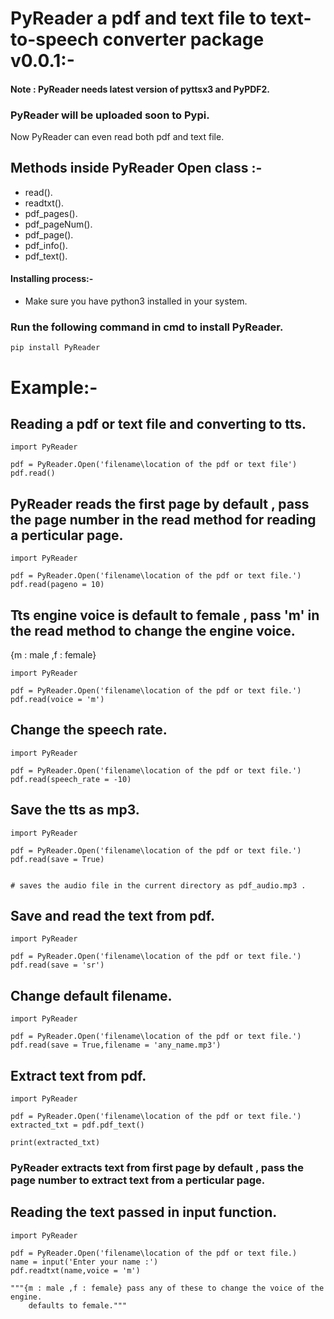 # PyReader a pdf and text file to text-to-speech converter package v0.0.1:-
#### Note : PyReader needs latest version of pyttsx3 and PyPDF2. 
### PyReader will be uploaded soon to Pypi.


Now PyReader can even read both pdf and text file.

## Methods inside PyReader Open class :-

* read().
* readtxt().
* pdf_pages().
* pdf_pageNum().
* pdf_page().
* pdf_info().
* pdf_text().



#### Installing process:-

* Make sure you have python3 installed in your system.

### Run the following command in cmd to install PyReader.

    
    pip install PyReader


# Example:-

## Reading a pdf or text file and converting to tts.

    import PyReader

    pdf = PyReader.Open('filename\location of the pdf or text file')
    pdf.read()

## PyReader reads the first page by default , pass the page number in the read method for reading a perticular page.

    import PyReader

    pdf = PyReader.Open('filename\location of the pdf or text file.')
    pdf.read(pageno = 10)

## Tts engine voice is default to female , pass 'm' in the read method to change the engine voice.
{m : male ,f : female}

    import PyReader

    pdf = PyReader.Open('filename\location of the pdf or text file.')
    pdf.read(voice = 'm')

## Change the speech rate.

    import PyReader
        
    pdf = PyReader.Open('filename\location of the pdf or text file.')
    pdf.read(speech_rate = -10)

## Save the tts as mp3.

    import PyReader

    pdf = PyReader.Open('filename\location of the pdf or text file.')
    pdf.read(save = True)


    # saves the audio file in the current directory as pdf_audio.mp3 .


## Save and read the text from pdf.

    import PyReader

    pdf = PyReader.Open('filename\location of the pdf or text file.')
    pdf.read(save = 'sr')


## Change default filename.

    import PyReader

    pdf = PyReader.Open('filename\location of the pdf or text file.')
    pdf.read(save = True,filename = 'any_name.mp3')

## Extract text from pdf.

    import PyReader

    pdf = PyReader.Open('filename\location of the pdf or text file.')
    extracted_txt = pdf.pdf_text()

    print(extracted_txt)

### PyReader extracts text from first page by default , pass the page number to extract text from a perticular page.

## Reading the text  passed in input function.

    import PyReader

    pdf = PyReader.Open('filename\location of the pdf or text file.)
    name = input('Enter your name :')
    pdf.readtxt(name,voice = 'm')

    """{m : male ,f : female} pass any of these to change the voice of the engine.
        defaults to female."""
